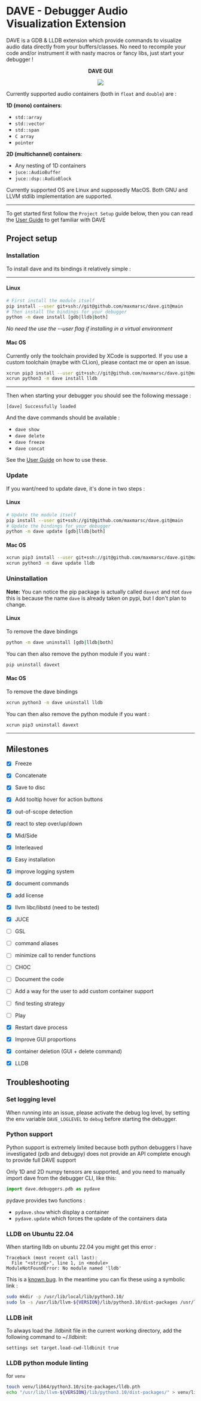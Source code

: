 # DAVE - Debugger Audio Visualization Extension
DAVE is a GDB & LLDB extension which provide commands to visualize audio data
directly from your buffers/classes. No need to recompile your code and/or instrument
it with nasty macros or fancy libs, just start your debugger !

<p align="center">
    <b> DAVE GUI </b>
</p>
<p align="center">
    <img src=".pictures/phase.png">
</p>

Currently supported audio containers (both in `float` and `double`) are :

__1D (mono) containers__:
- `std::array`
- `std::vector`
- `std::span`
- `C array`
- `pointer`

__2D (multichannel) containers__:
- Any nesting of 1D containers
- `juce::AudioBuffer`
- `juce::dsp::AudioBlock`

Currently supported OS are Linux and supposedly MacOS. Both GNU and LLVM stdlib
implementation are supported.

---

To get started first follow the `Project Setup` guide below, then you can read 
the [User Guide](USER_GUIDE.md) to get familiar with DAVE

## Project setup
### Installation
To install dave and its bindings it relatively simple :

---
#### Linux
```bash
# First install the module itself
pip install --user git+ssh://git@github.com/maxmarsc/dave.git@main
# Then install the bindings for your debugger
python -m dave install [gdb|lldb|both]
```

*No need the use the --user flag if installing in a virtual environment*

#### Mac OS
Currently only the toolchain provided by XCode is supported. If you use a custom
toolchain (maybe with CLion), please contact me or open an issue.
```bash
xcrun pip3 install --user git+ssh://git@github.com/maxmarsc/dave.git@main
xcrun python3 -m dave install lldb
```

---

Then when starting your debugger you should see the following message :
```
[dave] Successfully loaded
```

And the dave commands should be available :
 - `dave show`
 - `dave delete`
 - `dave freeze`
 - `dave concat`

See the [User Guide](USER_GUIDE.md) on how to use these.

### Update
If you want/need to update dave, it's done in two steps :

#### Linux
```bash
# Update the module itself
pip install --user git+ssh://git@github.com/maxmarsc/dave.git@main
# Update the bindings for your debugger
python -m dave update [gdb|lldb|both]
```

#### Mac OS
```bash
xcrun pip3 install --user git+ssh://git@github.com/maxmarsc/dave.git@main
xcrun python3 -m dave update lldb
```

### Uninstallation
**Note:** You can notice the pip package is actually called `davext` and not `dave`
this is because the name `dave` is already taken on pypi, but I don't plan to change.

#### Linux
To remove the dave bindings
```bash
python -m dave uninstall [gdb|lldb|both]
```

You can then also remove the python module if you want : 
```bash
pip uninstall davext
```

#### Mac OS
To remove the dave bindings
```bash
xcrun python3 -m dave uninstall lldb
```

You can then also remove the python module if you want : 
```bash
xcrun pip3 uninstall davext
```
---


## Milestones
- [x] Freeze
- [x] Concatenate 
- [x] Save to disc
- [x] Add tooltip hover for action buttons
- [x] out-of-scope detection
- [x] react to step over/up/down
- [x] Mid/Side
- [x] Interleaved 
- [x] Easy installation
- [x] improve logging system
- [x] document commands
- [x] add license
- [x] llvm libc/libstd (need to be tested)
- [x] JUCE 
- [ ] GSL
- [ ] command aliases
- [ ] minimize call to render functions
- [ ] CHOC 
- [ ] Document the code
- [ ] Add a way for the user to add custom container support
- [ ] find testing strategy
- [ ] Play 
- [x] Restart dave process 
- [x] Improve GUI proportions
- [x] container deletion (GUI + delete command)
- [x] LLDB





## Troubleshooting

### Set logging level
When running into an issue, please activate the debug log level, by setting
the env variable `DAVE_LOGLEVEL` to `debug` before starting the debugger.

### Python support
Python support is extremely limited because both python debuggers I have investigated
(pdb and debugpy) does not provide an API complete enough to provide full DAVE support

Only 1D and 2D numpy tensors are supported, and you need to manually import dave
from the debugger CLI, like this:
```py
import dave.debuggers.pdb as pydave
```

pydave provides two functions :
 - `pydave.show` which display a container
 - `pydave.update` which forces the update of the containers data


### LLDB on Ubuntu 22.04
When starting lldb on ubuntu 22.04 you might get this error :
```
Traceback (most recent call last):
  File "<string>", line 1, in <module>
ModuleNotFoundError: No module named 'lldb'
```

This is a [known bug](https://bugs.launchpad.net/ubuntu/+source/llvm-defaults/+bug/1972855). In the meantime you can fix these using a symbolic link :
```bash
sudo mkdir -p /usr/lib/local/lib/python3.10/
sudo ln -s /usr/lib/llvm-${VERSION}/lib/python3.10/dist-packages /usr/lib/local/lib/python3.10/dist-packages
```

### LLDB init
To always load the .lldbinit file in the current working directory, add the following command to ~/.lldbinit:
```
settings set target.load-cwd-lldbinit true
```

### LLDB python module linting
for `venv`
```bash
touch venv/lib64/python3.10/site-packages/lldb.pth
echo "/usr/lib/llvm-${VERSION}/lib/python3.10/dist-packages/" > venv/lib64/python3.10/site-packages/lldb.pth
```